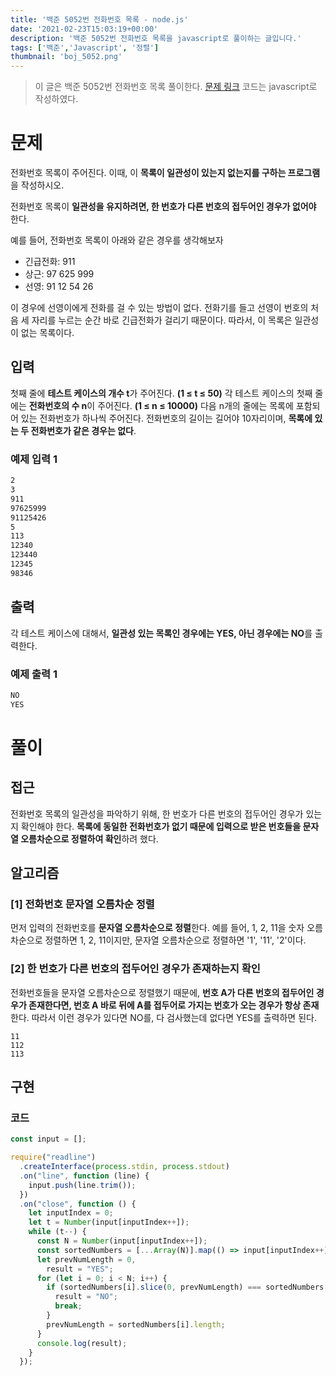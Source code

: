 ```yaml
---
title: '백준 5052번 전화번호 목록 - node.js'
date: '2021-02-23T15:03:19+00:00'
description: '백준 5052번 전화번호 목록을 javascript로 풀이하는 글입니다.'
tags: ['백준','Javascript', '정렬']
thumbnail: 'boj_5052.png'
---
```

> 이 글은 백준 5052번 전화번호 목록 풀이한다. [문제 링크](https://www.acmicpc.net/problem/5052)
코드는 javascript로 작성하였다.

# 문제

전화번호 목록이 주어진다. 이때, 이 **목록이 일관성이 있는지 없는지를 구하는 프로그램**을 작성하시오.

전화번호 목록이 **일관성을 유지하려면, 한 번호가 다른 번호의 접두어인 경우가 없어야** 한다.

예를 들어, 전화번호 목록이 아래와 같은 경우를 생각해보자

- 긴급전화: 911
- 상근: 97 625 999
- 선영: 91 12 54 26

이 경우에 선영이에게 전화를 걸 수 있는 방법이 없다. 전화기를 들고 선영이 번호의 처음 세 자리를 누르는 순간 바로 긴급전화가 걸리기 때문이다. 따라서, 이 목록은 일관성이 없는 목록이다.

## 입력

첫째 줄에 **테스트 케이스의 개수 t**가 주어진다. **(1 ≤ t ≤ 50)** 각 테스트 케이스의 첫째 줄에는 **전화번호의 수 n**이 주어진다. **(1 ≤ n ≤ 10000)** 다음 n개의 줄에는 목록에 포함되어 있는 전화번호가 하나씩 주어진다. 전화번호의 길이는 길어야 10자리이며, **목록에 있는 두 전화번호가 같은 경우는 없다**.

### 예제 입력 1

```bash
2
3
911
97625999
91125426
5
113
12340
123440
12345
98346
```

## 출력

각 테스트 케이스에 대해서, **일관성 있는 목록인 경우에는 YES, 아닌 경우에는 NO**를 출력한다.

### 예제 출력 1

```bash
NO
YES
```

# 풀이

## 접근

전화번호 목록의 일관성을 파악하기 위해, 한 번호가 다른 번호의 접두어인 경우가 있는지 확인해야 한다. **목록에 동일한 전화번호가 없기 때문에 입력으로 받은 번호들을 문자열 오름차순으로 정렬하여 확인**하려 했다. 

## 알고리즘

### [1] 전화번호 문자열 오름차순 정렬

먼저 입력의 전화번호를 **문자열 오름차순으로 정렬**한다. 예를 들어, 1, 2, 11을 숫자 오름차순으로 정렬하면 1, 2, 11이지만, 문자열 오름차순으로 정렬하면 '1', '11', '2'이다.

### [2] **한 번호가 다른 번호의 접두어인 경우가 존재하는지 확인**

전화번호들을 문자열 오름차순으로 정렬했기 때문에, **번호 A가 다른 번호의 접두어인 경우가 존재한다면, 번호 A 바로 뒤에 A를 접두어로 가지는 번호가 오는 경우가 항상 존재**한다. 따라서 이런 경우가 있다면 NO를, 다 검사했는데 없다면 YES를 출력하면 된다.

```
11
112
113 
```

## 구현

### 코드

```jsx
const input = [];

require("readline")
  .createInterface(process.stdin, process.stdout)
  .on("line", function (line) {
    input.push(line.trim());
  })
  .on("close", function () {
    let inputIndex = 0;
    let t = Number(input[inputIndex++]);
    while (t--) {
      const N = Number(input[inputIndex++]);
      const sortedNumbers = [...Array(N)].map(() => input[inputIndex++]).sort();
      let prevNumLength = 0,
        result = "YES";
      for (let i = 0; i < N; i++) {
        if (sortedNumbers[i].slice(0, prevNumLength) === sortedNumbers[i - 1]) {
          result = "NO";
          break;
        }
        prevNumLength = sortedNumbers[i].length;
      }
      console.log(result);
    }
  });
```